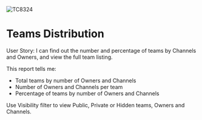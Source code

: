 ![TC8324](https://user-images.githubusercontent.com/69800776/92775715-89c11d80-f396-11ea-8a64-81090c3a86f2.png)

# Teams Distribution

User Story: I can find out the number and percentage of teams by Channels and Owners, and view the full team listing. 

This report tells me:

- Total teams by number of Owners and Channels
- Number of Owners and Channels per team
- Percentage of teams by number of Owners and Channels

Use Visibility filter to view Public, Private or Hidden teams, Owners and Channels.  
